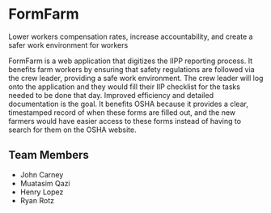 # FormFarm
Lower workers compensation rates, increase accountability, and create a safer work environment for workers

FormFarm is a web application that digitizes the IIPP reporting process. It benefits farm workers by ensuring that safety regulations are followed via the crew leader, providing a safe work environment. The crew leader will log onto the application and they would fill their IIP checklist for the tasks needed to be done that day. Improved efficiency and detailed documentation is the goal. It benefits OSHA because it provides a clear, timestamped record of when these forms are filled out, and the new farmers would have easier access to these forms instead of having to search for them on the OSHA website.

## Team Members
* John Carney
* Muatasim Qazi
* Henry Lopez
* Ryan Rotz
